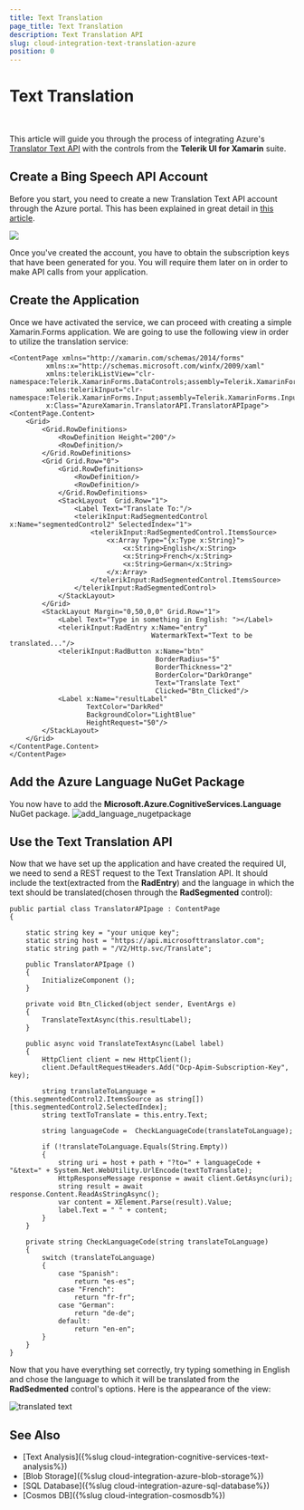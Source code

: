 ```yaml
---
title: Text Translation
page_title: Text Translation
description: Text Translation API
slug: cloud-integration-text-translation-azure
position: 0
---
```


# Text Translation 

&nbsp;

This article will guide you through the process of integrating Azure's [Translator Text API](https://docs.microsoft.com/en-us/azure/cognitive-services/translator/) with the controls from the **Telerik UI for Xamarin** suite.

## Create a Bing Speech API Account

Before you start, you need to create a new Translation Text API account through the Azure portal. This has been explained in great detail in [this article](https://docs.microsoft.com/en-us/azure/cognitive-services/cognitive-services-apis-create-account).

![](images/trasnlator_text_api.png)

Once you've created the account, you have to obtain the subscription keys that have been generated for you. You will require them later on in order to make API calls from your application.

## Create the Application

Once we have activated the service, we can proceed with creating a simple Xamarin.Forms application. We are going to use the following view in order to utilize the translation service:

	<ContentPage xmlns="http://xamarin.com/schemas/2014/forms"
             xmlns:x="http://schemas.microsoft.com/winfx/2009/xaml"
             xmlns:telerikListView="clr-namespace:Telerik.XamarinForms.DataControls;assembly=Telerik.XamarinForms.DataControls"
             xmlns:telerikInput="clr-namespace:Telerik.XamarinForms.Input;assembly=Telerik.XamarinForms.Input"
             x:Class="AzureXamarin.TranslatorAPI.TranslatorAPIpage">
    <ContentPage.Content>
        <Grid>
            <Grid.RowDefinitions>
                <RowDefinition Height="200"/>
                <RowDefinition/>
            </Grid.RowDefinitions>
            <Grid Grid.Row="0">
                <Grid.RowDefinitions>
                    <RowDefinition/>
                    <RowDefinition/>
                </Grid.RowDefinitions>
                <StackLayout  Grid.Row="1">
                    <Label Text="Translate To:"/>
                    <telerikInput:RadSegmentedControl x:Name="segmentedControl2" SelectedIndex="1">
                        <telerikInput:RadSegmentedControl.ItemsSource>
                            <x:Array Type="{x:Type x:String}">
                                <x:String>English</x:String>
                                <x:String>French</x:String>
                                <x:String>German</x:String>
                            </x:Array>
                        </telerikInput:RadSegmentedControl.ItemsSource>
                    </telerikInput:RadSegmentedControl>
                </StackLayout>
            </Grid>
            <StackLayout Margin="0,50,0,0" Grid.Row="1">
                <Label Text="Type in something in English: "></Label>
                <telerikInput:RadEntry x:Name="entry" 
                                       WatermarkText="Text to be translated..."/>
                <telerikInput:RadButton x:Name="btn" 
                                        BorderRadius="5"
                                        BorderThickness="2"
                                        BorderColor="DarkOrange"
                                        Text="Translate Text" 
                                        Clicked="Btn_Clicked"/>
                <Label x:Name="resultLabel" 
                       TextColor="DarkRed"
                       BackgroundColor="LightBlue"
                       HeightRequest="50"/>
            </StackLayout>
        </Grid>
    </ContentPage.Content>
	</ContentPage>	

## Add the Azure Language NuGet Package

You now have to add the **Microsoft.Azure.CognitiveServices.Language** NuGet package.
![add_language_nugetpackage](images/language_nuget_package.png)

## Use the Text Translation API

Now that we have set up the application and have created the required UI, we need to send a REST request to the Text Translation API. It should include the text(extracted from the **RadEntry**) and the language in which the text should be translated(chosen through the **RadSegmented** control):

	public partial class TranslatorAPIpage : ContentPage
	{
        
        static string key = "your unique key";
        static string host = "https://api.microsofttranslator.com";
        static string path = "/V2/Http.svc/Translate";

        public TranslatorAPIpage ()
		{
			InitializeComponent ();
        }

        private void Btn_Clicked(object sender, EventArgs e)
        {
            TranslateTextAsync(this.resultLabel);
        }

        public async void TranslateTextAsync(Label label)
        {
            HttpClient client = new HttpClient();
            client.DefaultRequestHeaders.Add("Ocp-Apim-Subscription-Key", key);
           
            string translateToLanguage = (this.segmentedControl2.ItemsSource as string[])[this.segmentedControl2.SelectedIndex];
            string textToTranslate = this.entry.Text;

            string languageCode =  CheckLanguageCode(translateToLanguage);

            if (!translateToLanguage.Equals(String.Empty))
            {
                string uri = host + path + "?to=" + languageCode + "&text=" + System.Net.WebUtility.UrlEncode(textToTranslate);
                HttpResponseMessage response = await client.GetAsync(uri);
                string result = await response.Content.ReadAsStringAsync();
                var content = XElement.Parse(result).Value;
                label.Text = " " + content;
            }
        }

        private string CheckLanguageCode(string translateToLanguage)
        {
            switch (translateToLanguage)
            {
                case "Spanish":
                    return "es-es";
                case "French":
                    return "fr-fr";
                case "German":
                    return "de-de";
                default:
                    return "en-en";
            }
        }
    }

Now that you have everything set correctly, try typing something in English and chose the language to which it will be translated from the **RadSedmented** control's options. Here is the appearance of the view:

![translated text](images/translated_text.png)


## See Also

* [Text Analysis]({%slug cloud-integration-cognitive-services-text-analysis%})
* [Blob Storage]({%slug cloud-integration-azure-blob-storage%})
* [SQL Database]({%slug cloud-integration-azure-sql-database%}) 
* [Cosmos DB]({%slug cloud-integration-cosmosdb%})
